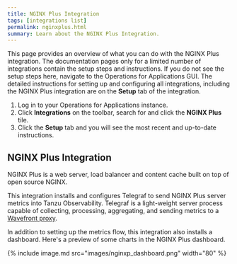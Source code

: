 ```yaml
---
title: NGINX Plus Integration
tags: [integrations list]
permalink: nginxplus.html
summary: Learn about the NGINX Plus Integration.
---
```


This page provides an overview of what you can do with the NGINX Plus integration. The documentation pages only for a limited number of integrations contain the setup steps and instructions. If you do not see the setup steps here, navigate to the Operations for Applications GUI. The detailed instructions for setting up and configuring all integrations, including the NGINX Plus integration are on the **Setup** tab of the integration.

1. Log in to your Operations for Applications instance. 
2. Click **Integrations** on the toolbar, search for and click the **NGINX Plus** tile. 
3. Click the **Setup** tab and you will see the most recent and up-to-date instructions.

## NGINX Plus Integration

NGINX Plus is a web server, load balancer and content cache built on top of open source NGINX.

This integration installs and configures Telegraf to send NGINX Plus server metrics into Tanzu Observability. Telegraf is a light-weight server process capable of collecting, processing, aggregating, and sending metrics to a [Wavefront proxy](https://docs.wavefront.com/proxies.html).

In addition to setting up the metrics flow, this integration also installs a dashboard. Here's a preview of some charts in the NGINX Plus dashboard.

{% include image.md src="images/nginxp_dashboard.png" width="80" %}




